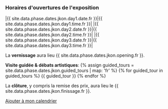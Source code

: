 ### Horaires d'ouvertures de l'exposition

|{{ site.data.phase.dates.jkon.day1.date.fr }}|{{ site.data.phase.dates.jkon.day1.time.fr }}|
|{{ site.data.phase.dates.jkon.day2.date.fr }}|{{ site.data.phase.dates.jkon.day2.time.fr }}|
|{{ site.data.phase.dates.jkon.day3.date.fr }}|{{ site.data.phase.dates.jkon.day3.time.fr }}|

La __vernissage__ aura lieu {{ site.data.phase.dates.jkon.opening.fr }}.

__Visite guidée & débats artistiques__: 
{% assign guided_tours = site.data.phase.dates.jkon.guided_tours | map: 'fr' %}
{% for guided_tour in guided_tours %}
{{ guided_tour }}
{% endfor %}

La __clôture__, y compris la remise des prix, aura lieu le {{ site.data.phase.dates.jkon.finissage.fr }}.

[Ajouter à mon calendrier](scripts/ical-script/jkon2021.ics)


